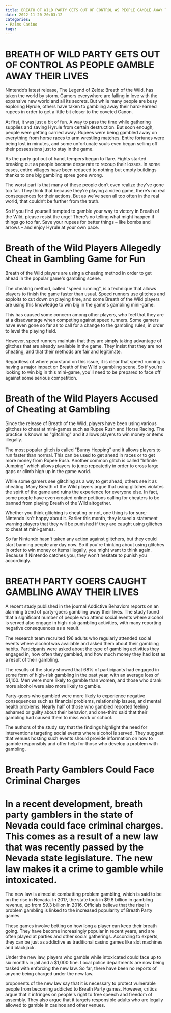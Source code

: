 ```yaml
---
title: BREATH OF WILD PARTY GETS OUT OF CONTROL AS PEOPLE GAMBLE AWAY THEIR LIVES
date: 2022-11-20 20:03:12
categories:
- Palms Casino
tags:
---
```



#  BREATH OF WILD PARTY GETS OUT OF CONTROL AS PEOPLE GAMBLE AWAY THEIR LIVES

Nintendo’s latest release, The Legend of Zelda: Breath of the Wild, has taken the world by storm. Gamers everywhere are falling in love with the expansive new world and all its secrets. But while many people are busy exploring Hyrule, others have taken to gambling away their hard-earned rupees in order to get a little bit closer to the coveted Ganon.

At first, it was just a bit of fun. A way to pass the time while gathering supplies and saving Hyrule from certain destruction. But soon enough, people were getting carried away. Rupees were being gambled away on everything from horse races to arm wrestling matches. Entire fortunes were being lost in minutes, and some unfortunate souls even began selling off their possessions just to stay in the game.

As the party got out of hand, tempers began to flare. Fights started breaking out as people became desperate to recoup their losses. In some cases, entire villages have been reduced to nothing but empty buildings thanks to one big gambling spree gone wrong.

The worst part is that many of these people don’t even realize they’ve gone too far. They think that because they’re playing a video game, there’s no real consequences for their actions. But as we’ve seen all too often in the real world, that couldn’t be further from the truth.

So if you find yourself tempted to gamble your way to victory in Breath of the Wild, please resist the urge! There’s no telling what might happen if things go too far. Save your rupees for better things – like bombs and arrows – and enjoy Hyrule at your own pace.

#  Breath of the Wild Players Allegedly Cheat in Gambling Game for Fun

Breath of the Wild players are using a cheating method in order to get ahead in the popular game's gambling scene.

The cheating method, called "speed running", is a technique that allows players to finish the game faster than usual. Speed runners use glitches and exploits to cut down on playing time, and some Breath of the Wild players are using this knowledge to win big in the game's gambling mini-game.

This has caused some concern among other players, who feel that they are at a disadvantage when competing against speed runners. Some gamers have even gone so far as to call for a change to the gambling rules, in order to level the playing field.

However, speed runners maintain that they are simply taking advantage of glitches that are already available in the game. They insist that they are not cheating, and that their methods are fair and legitimate.

Regardless of where you stand on this issue, it is clear that speed running is having a major impact on Breath of the Wild's gambling scene. So if you're looking to win big in this mini-game, you'll need to be prepared to face off against some serious competition.

#  Breath of the Wild Players Accused of Cheating at Gambling

Since the release of Breath of the Wild, players have been using various glitches to cheat at mini-games such as Rupee Rush and Horse Racing. The practice is known as "glitching" and it allows players to win money or items illegally.

The most popular glitch is called "Bunny Hopping" and it allows players to run faster than normal. This can be used to get ahead in races or to get more money from Rupee Rush. Another common glitch is called "Infinite Jumping" which allows players to jump repeatedly in order to cross large gaps or climb high up in the game world.

While some gamers see glitching as a way to get ahead, others see it as cheating. Many Breath of the Wild players argue that using glitches violates the spirit of the game and ruins the experience for everyone else. In fact, some people have even created online petitions calling for cheaters to be banned from playing Breath of the Wild altogether.

Whether you think glitching is cheating or not, one thing is for sure; Nintendo isn't happy about it. Earlier this month, they issued a statement warning players that they will be punished if they are caught using glitches to cheat at mini-games.

So far Nintendo hasn't taken any action against glitchers, but they could start banning people any day now. So if you're thinking about using glitches in order to win money or items illegally, you might want to think again. Because if Nintendo catches you, they won't hesitate to punish you accordingly.

#  BREATH PARTY GOERS CAUGHT GAMBLING AWAY THEIR LIVES

A recent study published in the journal Addictive Behaviors reports on an alarming trend of party-goers gambling away their lives. The study found that a significant number of people who attend social events where alcohol is served also engage in high-risk gambling activities, with many reporting negative consequences as a result.

The research team recruited 196 adults who regularly attended social events where alcohol was available and asked them about their gambling habits. Participants were asked about the type of gambling activities they engaged in, how often they gambled, and how much money they had lost as a result of their gambling.

The results of the study showed that 68% of participants had engaged in some form of high-risk gambling in the past year, with an average loss of $1,100. Men were more likely to gamble than women, and those who drank more alcohol were also more likely to gamble.

Party-goers who gambled were more likely to experience negative consequences such as financial problems, relationship issues, and mental health problems. Nearly half of those who gambled reported feeling ashamed or guilty about their behavior, and one-third said that their gambling had caused them to miss work or school.

The authors of the study say that the findings highlight the need for interventions targeting social events where alcohol is served. They suggest that venues hosting such events should provide information on how to gamble responsibly and offer help for those who develop a problem with gambling.

#  Breath Party Gamblers Could Face Criminal Charges

# In a recent development, breath party gamblers in the state of Nevada could face criminal charges. This comes as a result of a new law that was recently passed by the Nevada state legislature. The new law makes it a crime to gamble while intoxicated.

The new law is aimed at combatting problem gambling, which is said to be on the rise in Nevada. In 2017, the state took in $9.8 billion in gambling revenue, up from $9.3 billion in 2016. Officials believe that the rise in problem gambling is linked to the increased popularity of Breath Party games.

These games involve betting on how long a player can keep their breath going. They have become increasingly popular in recent years, and are often played at parties and other social gatherings. According to experts, they can be just as addictive as traditional casino games like slot machines and blackjack.

Under the new law, players who gamble while intoxicated could face up to six months in jail and a $1,000 fine. Local police departments are now being tasked with enforcing the new law. So far, there have been no reports of anyone being charged under the new law.

 proponents of the new law say that it is necessary to protect vulnerable people from becoming addicted to Breath Party games. However, critics argue that it infringes on people's right to free speech and freedom of assembly. They also argue that it targets responsible adults who are legally allowed to gamble in casinos and other venues.